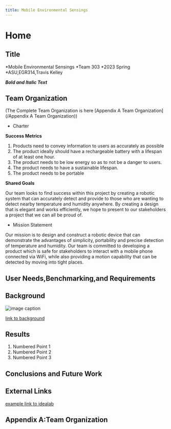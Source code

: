 ```yaml
---
title: Mobile Environmental Sensings
---
```


# Home

## Title

*Mobile Environmental Sensings
*Team 303
*2023 Spring
*ASU,EGR314,Travis Kelley

**_Bold and Italic Text_**

## Team Organization
(The Complete Team Organization is here [Appendix A Team Organization](/Appendix A Team Organization))

* Charter

**Success Metrics**

1. Products need to convey information to users as accurately as possible
1. The product ideally should have a rechargeable battery with a lifespan of at least one hour.
1. The product needs to be low energy so as to not be a danger to users.
1. The product needs to have a sustainable lifespan.
1. The product needs to be portable

**Shared Goals**

Our team looks to find success within this project by creating a robotic system that can accurately detect and provide to those who are wanting to detect nearby temperature and humidity anywhere. By creating a design that is elegant and works efficiently, we hope to present to our stakeholders a project that we can all be proud of.

* Mission Statement


Our mission is to design and construct a robotic device that can demonstrate the advantages of simplicity, portability and precise detection of temperature and humidity. Our team is committed to developing a product which is safe for stakeholders to interact with a mobile phone connected via WiFi, while also providing a motion capability that can be detected by moving into tight places.

## User Needs,Benchmarking,and Requirements



## Background

![image caption](https://idealab.asu.edu/assets/images/research/jumper1.png)

[link to background](/background)

## Results

1. Numbered Point 1
1. Numbered Point 2
1. Numbered Point 3

## Conclusions and Future Work

## External Links

[example link to idealab](https://idealab.asu.edu)


## Appendix A:Team Organization
